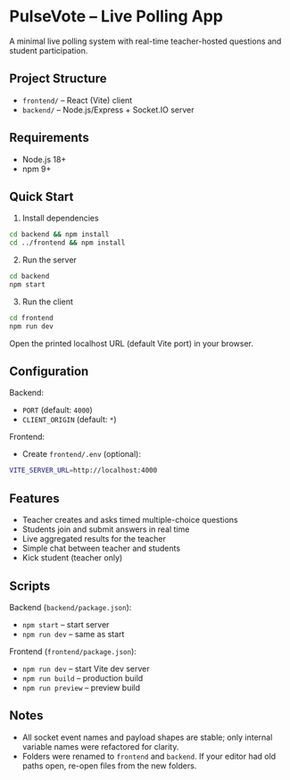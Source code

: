 # PulseVote – Live Polling App

A minimal live polling system with real-time teacher-hosted questions and student participation.

## Project Structure

- `frontend/` – React (Vite) client
- `backend/` – Node.js/Express + Socket.IO server

## Requirements

- Node.js 18+
- npm 9+

## Quick Start

1) Install dependencies

```bash
cd backend && npm install
cd ../frontend && npm install
```

2) Run the server

```bash
cd backend
npm start
```

3) Run the client

```bash
cd frontend
npm run dev
```

Open the printed localhost URL (default Vite port) in your browser.

## Configuration

Backend:
- `PORT` (default: `4000`)
- `CLIENT_ORIGIN` (default: `*`)

Frontend:
- Create `frontend/.env` (optional):

```bash
VITE_SERVER_URL=http://localhost:4000
```

## Features

- Teacher creates and asks timed multiple-choice questions
- Students join and submit answers in real time
- Live aggregated results for the teacher
- Simple chat between teacher and students
- Kick student (teacher only)

## Scripts

Backend (`backend/package.json`):
- `npm start` – start server
- `npm run dev` – same as start

Frontend (`frontend/package.json`):
- `npm run dev` – start Vite dev server
- `npm run build` – production build
- `npm run preview` – preview build

## Notes

- All socket event names and payload shapes are stable; only internal variable names were refactored for clarity.
- Folders were renamed to `frontend` and `backend`. If your editor had old paths open, re-open files from the new folders.


